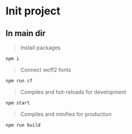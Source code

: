 # Init project

## In main dir

> Install packages

```
npm i
```

> Connect woff2 fonts

```
npm run cf
```

> Compiles and hot-reloads for development

```
npm start
```

> Compiles and minifies for production

```
npm run build
```
